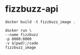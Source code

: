 # fizzbuzz-api

``docker build -t fizzbuzz_image .``

```
docker run \
--name fizzbuzz 
-p 8000:8000 
-v $(pwd):/code 
fizzbuzz_image
```
